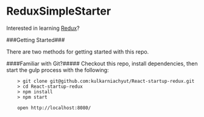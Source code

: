 # ReduxSimpleStarter

Interested in learning [Redux](https://www.udemy.com/react-redux/)?

###Getting Started###

There are two methods for getting started with this repo.

####Familiar with Git?#####
Checkout this repo, install dependencies, then start the gulp process with the following:

```
	> git clone git@github.com:kulkarniachyut/React-startup-redux.git
	> cd React-startup-redux
	> npm install
	> npm start
	
	open http://localhost:8080/
```
